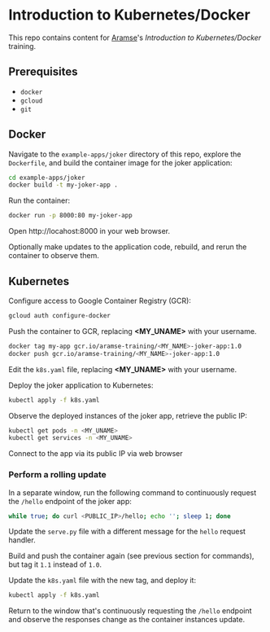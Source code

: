 # Introduction to Kubernetes/Docker
This repo contains content for [Aramse](http://aramse.io)'s _Introduction to Kubernetes/Docker_ training.

## Prerequisites
- `docker`
- `gcloud`
- `git`

## Docker
Navigate to the `example-apps/joker` directory of this repo, explore the `Dockerfile`, and build the container image for the joker application:
```sh
cd example-apps/joker
docker build -t my-joker-app .
```
Run the container:
```sh
docker run -p 8000:80 my-joker-app
```
Open http://locahost:8000 in your web browser.

Optionally make updates to the application code, rebuild, and rerun the container to observe them.


## Kubernetes
Configure access to Google Container Registry (GCR):
```sh
gcloud auth configure-docker
```
Push the container to GCR, replacing __<MY_UNAME>__ with your username.
```sh
docker tag my-app gcr.io/aramse-training/<MY_NAME>-joker-app:1.0
docker push gcr.io/aramse-training/<MY_NAME>-joker-app:1.0
```
Edit the `k8s.yaml` file, replacing __<MY_UNAME>__ with your username.

Deploy the joker application to Kubernetes:
```sh
kubectl apply -f k8s.yaml
```
Observe the deployed instances of the joker app, retrieve the public IP:
```sh
kubectl get pods -n <MY_UNAME>
kubectl get services -n <MY_UNAME>
```
Connect to the app via its public IP via web browser

### Perform a rolling update
In a separate window, run the following command to continuously request the `/hello` endpoint of the joker app:
```sh
while true; do curl <PUBLIC_IP>/hello; echo ''; sleep 1; done
```
Update the `serve.py` file with a different message for the `hello` request handler.

Build and push the container again (see previous section for commands), but tag it `1.1` instead of `1.0`.

Update the `k8s.yaml` file with the new tag, and deploy it:
```sh
kubectl apply -f k8s.yaml
```
Return to the window that's continuously requesting the `/hello` endpoint and observe the responses change as the container instances update.

